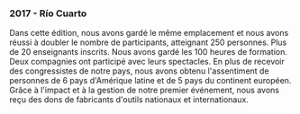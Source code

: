 ### 2017 - Río Cuarto

Dans cette édition, nous avons gardé le même emplacement et nous avons réussi à doubler le nombre de participants, atteignant 250 personnes. Plus de 20 enseignants inscrits. Nous avons gardé les 100 heures de formation. Deux compagnies ont participé avec leurs spectacles. En plus de recevoir des congressistes de notre pays, nous avons obtenu l'assentiment de personnes de 6 pays d'Amérique latine et de 5 pays du continent européen. Grâce à l'impact et à la gestion de notre premier événement, nous avons reçu des dons de fabricants d'outils nationaux et internationaux.
